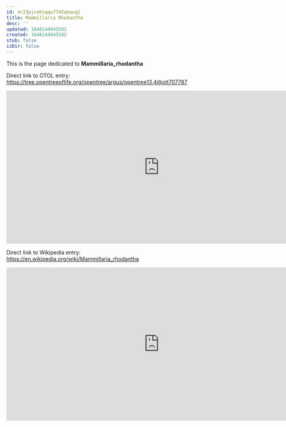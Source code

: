 ```yaml
---
id: 4r23pjcehiqqu7745qmaxq1
title: Mammillaria Rhodantha
desc: ''
updated: 1648144045582
created: 1648144045582
stub: false
isDir: false
---
```

This is the page dedicated to **Mammillaria_rhodantha**


Direct link to OTOL entry: https://tree.opentreeoflife.org/opentree/argus/opentree13.4@ott707787



<html>
    <body>
    <iframe src="https://tree.opentreeoflife.org/opentree/argus/opentree13.4@ott707787"
    width="800" height="400" frameborder="0" allowfullscreen> </iframe>
    </body>
</html>
    


Direct link to Wikipedia entry: https://en.wikipedia.org/wiki/Mammillaria_rhodantha



<html>
    <body>
    <iframe src="https://en.wikipedia.org/wiki/Mammillaria_rhodantha"
    width="800" height="400" frameborder="0" allowfullscreen> </iframe>
    </body>
</html>
    
